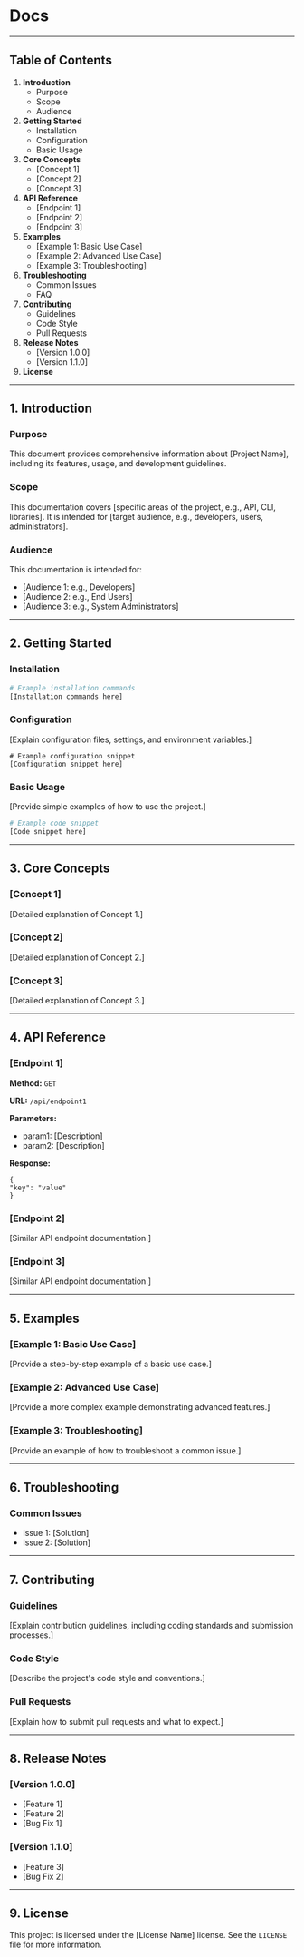 # Docs

---

## Table of Contents

1.  **Introduction**
    - Purpose
    - Scope
    - Audience
2.  **Getting Started**
    - Installation
    - Configuration
    - Basic Usage
3.  **Core Concepts**
    - [Concept 1]
    - [Concept 2]
    - [Concept 3]
4.  **API Reference**
    - [Endpoint 1]
    - [Endpoint 2]
    - [Endpoint 3]
5.  **Examples**
    - [Example 1: Basic Use Case]
    - [Example 2: Advanced Use Case]
    - [Example 3: Troubleshooting]
6.  **Troubleshooting**
    - Common Issues
    - FAQ
7.  **Contributing**
    - Guidelines
    - Code Style
    - Pull Requests
8.  **Release Notes**
    - [Version 1.0.0]
    - [Version 1.1.0]
9.  **License**

---

## 1. Introduction

### Purpose

This document provides comprehensive information about [Project Name], including its features, usage, and development guidelines.

### Scope

This documentation covers [specific areas of the project, e.g., API, CLI, libraries]. It is intended for [target audience, e.g., developers, users, administrators].

### Audience

This documentation is intended for:

- [Audience 1: e.g., Developers]
- [Audience 2: e.g., End Users]
- [Audience 3: e.g., System Administrators]

---

## 2. Getting Started

### Installation

```bash
# Example installation commands
[Installation commands here]
```

### Configuration

[Explain configuration files, settings, and environment variables.]

```
# Example configuration snippet
[Configuration snippet here]
```

### Basic Usage

[Provide simple examples of how to use the project.]

```python
# Example code snippet
[Code snippet here]
```

---

## 3. Core Concepts

### [Concept 1]

[Detailed explanation of Concept 1.]

### [Concept 2]

[Detailed explanation of Concept 2.]

### [Concept 3]

[Detailed explanation of Concept 3.]

---

## 4. API Reference

### [Endpoint 1]

**Method:** `GET`

**URL:** `/api/endpoint1`

**Parameters:**

- param1: [Description]
- param2: [Description]

**Response:**

```
{
"key": "value"
}
```

### [Endpoint 2]

[Similar API endpoint documentation.]

### [Endpoint 3]

[Similar API endpoint documentation.]

---

## 5. Examples

### [Example 1: Basic Use Case]

[Provide a step-by-step example of a basic use case.]

### [Example 2: Advanced Use Case]

[Provide a more complex example demonstrating advanced features.]

### [Example 3: Troubleshooting]

[Provide an example of how to troubleshoot a common issue.]

---

## 6. Troubleshooting

### Common Issues

- Issue 1: [Solution]
- Issue 2: [Solution]

---

## 7. Contributing

### Guidelines

[Explain contribution guidelines, including coding standards and submission processes.]

### Code Style

[Describe the project's code style and conventions.]

### Pull Requests

[Explain how to submit pull requests and what to expect.]

---

## 8. Release Notes

### [Version 1.0.0]

- [Feature 1]
- [Feature 2]
- [Bug Fix 1]

### [Version 1.1.0]

- [Feature 3]
- [Bug Fix 2]

---

## 9. License

This project is licensed under the [License Name] license. See the `LICENSE` file for more information.
